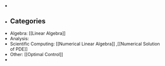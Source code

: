 -
- ## Categories
- Algebra: [[Linear Algebra]]
- Analysis:
- Scientific Computing: [[Numerical Linear Algebra]] ,[[Numerical Solution of PDE]]
- Other: [[Optimal Control]]
-